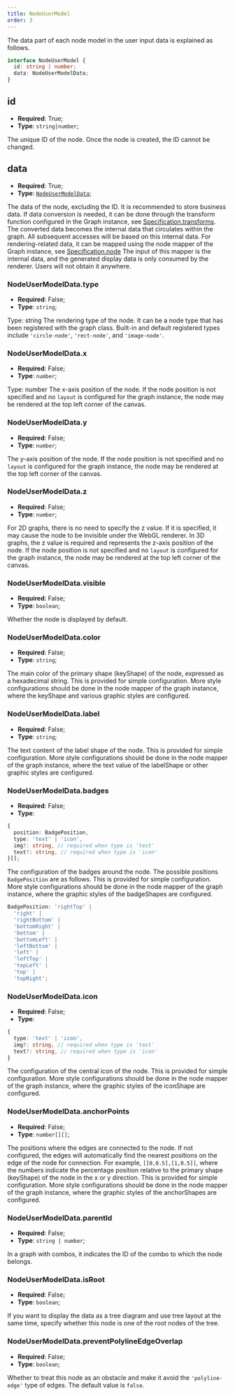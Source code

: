```yaml
---
title: NodeUserModel
order: 3
---
```


The data part of each node model in the user input data is explained as follows.

```typescript
interface NodeUserModel {
  id: string | number;
  data: NodeUserModelData;
}
```

## id

- **Required**: True;
- **Type**: `string|number`;

The unique ID of the node. Once the node is created, the ID cannot be changed.

## data

- **Required**: True;
- **Type**: [`NodeUserModelData`](#nodeusermodeldatatype);

The data of the node, excluding the ID. It is recommended to store business data. If data conversion is needed, it can be done through the transform function configured in the Graph instance, see [Specification.transforms](../graph/Specification.en.md#transforms). The converted data becomes the internal data that circulates within the graph. All subsequent accesses will be based on this internal data. For rendering-related data, it can be mapped using the node mapper of the Graph instance, see [Specification.node](../graph/Specification.en.md#node) The input of this mapper is the internal data, and the generated display data is only consumed by the renderer. Users will not obtain it anywhere.

### NodeUserModelData.type

- **Required**: False;
- **Type**: `string`;

Type: string The rendering type of the node. It can be a node type that has been registered with the graph class. Built-in and default registered types include `'circle-node'`, `'rect-node'`, and `'image-node'`.

### NodeUserModelData.x

- **Required**: False;
- **Type**: `number`;

Type: number The x-axis position of the node. If the node position is not specified and no `layout` is configured for the graph instance, the node may be rendered at the top left corner of the canvas.

### NodeUserModelData.y

- **Required**: False;
- **Type**: `number`;

The y-axis position of the node. If the node position is not specified and no `layout` is configured for the graph instance, the node may be rendered at the top left corner of the canvas.

### NodeUserModelData.z

- **Required**: False;
- **Type**: `number`;

For 2D graphs, there is no need to specify the z value. If it is specified, it may cause the node to be invisible under the WebGL renderer. In 3D graphs, the z value is required and represents the z-axis position of the node. If the node position is not specified and no `layout` is configured for the graph instance, the node may be rendered at the top left corner of the canvas.

### NodeUserModelData.visible

- **Required**: False;
- **Type**: `boolean`;

Whether the node is displayed by default.

### NodeUserModelData.color

- **Required**: False;
- **Type**: `string`;

The main color of the primary shape (keyShape) of the node, expressed as a hexadecimal string. This is provided for simple configuration. More style configurations should be done in the node mapper of the graph instance, where the keyShape and various graphic styles are configured.

### NodeUserModelData.label

- **Required**: False;
- **Type**: `string`;

The text content of the label shape of the node. This is provided for simple configuration. More style configurations should be done in the node mapper of the graph instance, where the text value of the labelShape or other graphic styles are configured.

### NodeUserModelData.badges

- **Required**: False;
- **Type**:

```typescript
{
  position: BadgePosition,
  type: 'text' | 'icon',
  img?: string, // required when type is 'text'
  text?: string, // required when type is 'icon'
}[];
```

The configuration of the badges around the node. The possible positions `BadgePosition` are as follows. This is provided for simple configuration. More style configurations should be done in the node mapper of the graph instance, where the graphic styles of the badgeShapes are configured.

```typescript
BadgePosition: 'rightTop' |
  'right' |
  'rightBottom' |
  'bottomRight' |
  'bottom' |
  'bottomLeft' |
  'leftBottom' |
  'left' |
  'leftTop' |
  'topLeft' |
  'top' |
  'topRight';
```

### NodeUserModelData.icon

- **Required**: False;
- **Type**:

```typescript
{
  type: 'text' | 'icon',
  img?: string, // required when type is 'text'
  text?: string, // required when type is 'icon'
}
```

The configuration of the central icon of the node. This is provided for simple configuration. More style configurations should be done in the node mapper of the graph instance, where the graphic styles of the iconShape are configured.

### NodeUserModelData.anchorPoints

- **Required**: False;
- **Type**: `number[][]`;

The positions where the edges are connected to the node. If not configured, the edges will automatically find the nearest positions on the edge of the node for connection. For example, `[[0,0.5],[1,0.5]]`, where the numbers indicate the percentage position relative to the primary shape (keyShape) of the node in the x or y direction. This is provided for simple configuration. More style configurations should be done in the node mapper of the graph instance, where the graphic styles of the anchorShapes are configured.

### NodeUserModelData.parentId

- **Required**: False;
- **Type**: `string | number`;

In a graph with combos, it indicates the ID of the combo to which the node belongs.

### NodeUserModelData.isRoot

- **Required**: False;
- **Type**: `boolean`;

If you want to display the data as a tree diagram and use tree layout at the same time, specify whether this node is one of the root nodes of the tree.

### NodeUserModelData.preventPolylineEdgeOverlap

- **Required**: False;
- **Type**: `boolean`;

Whether to treat this node as an obstacle and make it avoid the `'polyline-edge'` type of edges. The default value is `false`.
